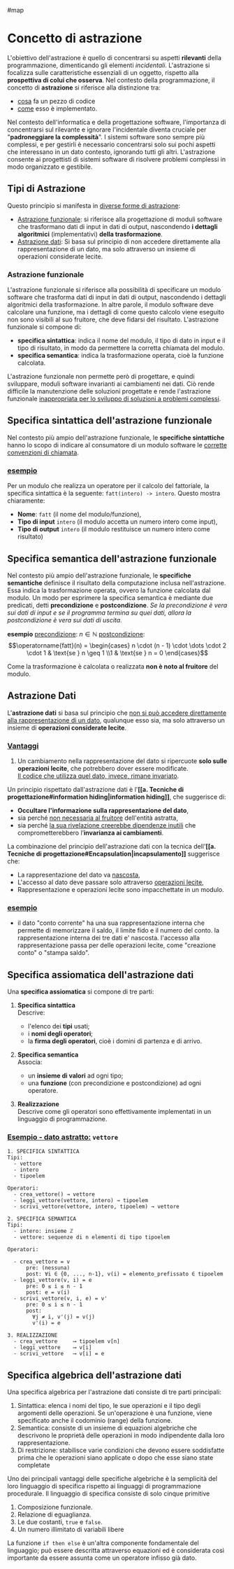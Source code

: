 #map 

# **Concetto di astrazione**
L'obiettivo dell'astrazione è quello di concentrarsi su aspetti **rilevanti** della programmazione, dimenticando gli elementi *incidentali*.
L'astrazione si focalizza sulle caratteristiche essenziali di un oggetto, rispetto alla **prospettiva di colui che osserva**.
Nel contesto della programmazione, il concetto di **astrazione** si riferisce alla distinzione tra:
- <u>cosa</u> fa un pezzo di codice
- <u>come</u> esso è implementato.

Nel contesto dell'informatica e della progettazione software, l'importanza di concentrarsi sul rilevante e ignorare l'incidentale diventa cruciale per "**padroneggiare la complessità**". I sistemi software sono sempre più complessi, e per gestirli è necessario concentrarsi solo sui pochi aspetti che interessano in un dato contesto, ignorando tutti gli altri. L'astrazione consente ai progettisti di sistemi software di risolvere problemi complessi in modo organizzato e gestibile.

## **Tipi di Astrazione**
Questo principio si manifesta in <u>diverse forme di astrazione</u>:
- <u>Astrazione funzionale</u>: si riferisce alla progettazione di moduli software che trasformano dati di input in dati di output, nascondendo **i dettagli algoritmici** (implementativi) **della trasformazione**.
- <u>Astrazione dati</u>: Si basa sul principio di non accedere direttamente alla rappresentazione di un dato, ma solo attraverso un insieme di operazioni considerate lecite.

### **Astrazione funzionale**
L'astrazione funzionale si riferisce alla possibilità di specificare un modulo software che trasforma dati di input in dati di output, nascondendo i dettagli algoritmici della trasformazione. In altre parole, il modulo software deve calcolare una funzione, ma i dettagli di come questo calcolo viene eseguito non sono visibili al suo fruitore, che deve fidarsi del risultato.
L'astrazione funzionale si compone di:
- **specifica sintattica**: indica il nome del modulo, il tipo di dato in input e il tipo di risultato, in modo da permettere la corretta chiamata del modulo.
- **specifica semantica**: indica la trasformazione operata, cioè la funzione calcolata.
<div class="page-break" style="page-break-before: always;"></div>

L'astrazione funzionale non permette però di progettare, e quindi sviluppare, moduli software invarianti ai cambiamenti nei dati. Ciò rende difficile la manutenzione delle soluzioni progettate e rende l'astrazione funzionale <u>inappropriata per lo sviluppo di soluzioni a problemi complessi</u>.

## **Specifica sintattica dell'astrazione funzionale**
Nel contesto più ampio dell'astrazione funzionale, le **specifiche sintattiche** hanno lo scopo di indicare al consumatore di un modulo software le <u>corrette convenzioni di chiamata</u>.

### <u>esempio</u>
Per un modulo che realizza un operatore per il calcolo del fattoriale, la specifica sintattica è la seguente: `fatt(intero) -> intero`.
Questo mostra chiaramente:
- **Nome**: `fatt` (il nome del modulo/funzione),
- **Tipo di input** `intero` (il modulo accetta un numero intero come  input),
- **Tipo di output** `intero` (il modulo restituisce un numero intero come risultato)

## **Specifica semantica dell'astrazione funzionale**
Nel contesto più ampio dell'astrazione funzionale, le **specifiche semantiche** definisce il risultato della computazione inclusa nell'astrazione. Essa indica la trasformazione operata, ovvero la funzione calcolata dal modulo.
Un modo per esprimere la specifica semantica è mediante due predicati, detti **precondizione** e **postcondizione**.
*Se la precondizione è vera sui dati di input e se il programma termina su quei dati, allora la postcondizione è vera sui dati di uscita.*

**esempio**
<u>precondizione</u>: $n \in \mathbb{N}$
<u>postcondizione</u>: $$\operatorname{fatt}(n) = \begin{cases} n \cdot (n - 1) \cdot \dots \cdot 2 \cdot 1 & \text{se } n \geq 1 \\1 & \text{se } n = 0 \end{cases}$$

Come la trasformazione è calcolata o realizzata **non è noto al fruitore** del modulo.
## **Astrazione Dati**
L'**astrazione dati** si basa sul principio che <u>non si può accedere direttamente alla rappresentazione di un dato</u>, qualunque esso sia, ma solo attraverso un insieme di **operazioni considerate lecite**.

### <u>Vantaggi</u>
1. Un cambiamento nella rappresentazione del dato si ripercuote **solo sulle operazioni lecite**, che potrebbero dover essere modificate.  
   <u>Il codice che utilizza quel dato, invece, rimane invariato</u>.

Un principio rispettato dall'astrazione dati è l'**[[a. Tecniche di progettazione#information hiding|information hiding]]**, che suggerisce di:
- **Occultare l'informazione sulla rappresentazione del dato**,  
- sia perché <u>non necessaria al fruitore</u> dell'entità astratta,  
- sia perché <u>la sua rivelazione creerebbe dipendenze inutili</u> che comprometterebbero l’**invarianza ai cambiamenti**.

La combinazione del principio dell'astrazione dati con la tecnica dell'**[[a. Tecniche di progettazione#Encapsulation|incapsulamento]]** suggerisce che:
- La rappresentazione del dato va <u>nascosta</u>,
- L'accesso al dato deve passare solo attraverso <u>operazioni lecite</u>,
- Rappresentazione e operazioni lecite sono impacchettate in un modulo.

### <u>esempio</u>
- il dato "conto corrente" ha una sua rappresentazione interna che permette di memorizzare il saldo, il limite fido e il numero del conto. la rappresentazione interna dei tre dati e' nascosta. l'accesso alla rappresentazione passa per delle operazioni lecite, come "creazione conto" o "stampa saldo".
## **Specifica assiomatica dell'astrazione dati**
Una **specifica assiomatica** si compone di tre parti:
1. **Specifica sintattica**  
    Descrive:
    - l'elenco dei **tipi** usati;
    - i **nomi degli operatori**;
    - la **firma degli operatori**, cioè i domini di partenza e di arrivo.

2. **Specifica semantica**  
    Associa:
    - un **insieme di valori** ad ogni tipo;
    - una **funzione** (con precondizione e postcondizione) ad ogni operatore.

3. **Realizzazione**  
    Descrive come gli operatori sono effettivamente implementati in un linguaggio di programmazione.
<div class="page-break" style="page-break-before: always;"></div>

### <u>Esempio - dato astratto:</u> `vettore`
```
1. SPECIFICA SINTATTICA
Tipi:
  - vettore
  - intero
  - tipoelem

Operatori:
  - crea_vettore() → vettore
  - leggi_vettore(vettore, intero) → tipoelem
  - scrivi_vettore(vettore, intero, tipoelem) → vettore

2. SPECIFICA SEMANTICA
Tipi:
  - intero: insieme ℤ
  - vettore: sequenze di n elementi di tipo tipoelem

Operatori:

  - crea_vettore = v
      pre: (nessuna)
      post: ∀i ∈ {0, ..., n-1}, v(i) = elemento_prefissato ∈ tipoelem
  - leggi_vettore(v, i) = e
      pre: 0 ≤ i ≤ n - 1
      post: e = v(i)
  - scrivi_vettore(v, i, e) = v'
      pre: 0 ≤ i ≤ n - 1
      post:
        ∀j ≠ i, v'(j) = v(j)
        v'(i) = e

3. REALIZZAZIONE
  - crea_vettore     ⟶ tipoelem v[n]
  - leggi_vettore    ⟶ v[i]
  - scrivi_vettore   ⟶ v[i] = e
```
<div class="page-break" style="page-break-before: always;"></div>

## **Specifica algebrica dell'astrazione dati**
Una specifica algebrica per l'astrazione dati consiste di tre parti principali:
1. Sintattica: elenca i nomi del tipo, le sue operazioni e il tipo degli argomenti delle operazioni. Se un'operazione è una funzione, viene specificato anche il codominio (range) della funzione.
2. Semantica: consiste di un insieme di equazioni algebriche che descrivono le proprietà delle operazioni in modo indipendente dalla loro rappresentazione.
3. Di restrizione: stabilisce varie condizioni che devono essere soddisfatte prima che le operazioni siano applicate o dopo che esse siano state completate

Uno dei principali vantaggi delle specifiche algebriche è la semplicità del loro linguaggio di specifica rispetto ai linguaggi di programmazione procedurale.
Il linguaggio di specifica consiste di solo cinque primitive
1. Composizione funzionale.
2. Relazione di eguaglianza.
3. Le due costanti, `true` e `false`.
4. Un numero illimitato di variabili libere

La funzione `if then else` è un'altra componente fondamentale del linguaggio; può essere descritta attraverso equazioni ed è considerata così importante da essere assunta come un operatore infisso già dato.